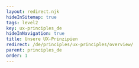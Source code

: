 ```yaml
---
layout: redirect.njk
hideInSitemap: true
tags: level2
key: ux-principles_de
hideInNavigation: true
title: Unsere UX-Prinzipien
redirect: /de/principles/ux-principles/overview/
parent: principles_de
order: 1
---
```

